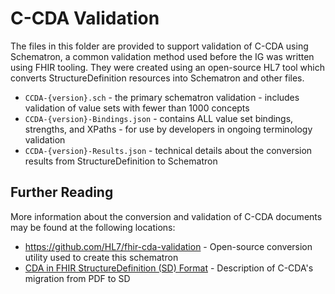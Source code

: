 # C-CDA Validation
The files in this folder are provided to support validation of C-CDA using Schematron, a common validation method used before the IG was written using FHIR tooling. They were created using an open-source HL7 tool which converts StructureDefinition resources into Schematron and other files.

- `CCDA-{version}.sch` - the primary schematron validation - includes validation of value sets with fewer than 1000 concepts
- `CCDA-{version}-Bindings.json` - contains ALL value set bindings, strengths, and XPaths - for use by developers in ongoing terminology validation
- `CCDA-{version}-Results.json` - technical details about the conversion results from StructureDefinition to Schematron

## Further Reading
More information about the conversion and validation of C-CDA documents may be found at the following locations:

- https://github.com/HL7/fhir-cda-validation - Open-source conversion utility used to create this schematron
- [CDA in FHIR StructureDefinition (SD) Format](https://confluence.hl7.org/x/CwZCDg) - Description of C-CDA's migration from PDF to SD
